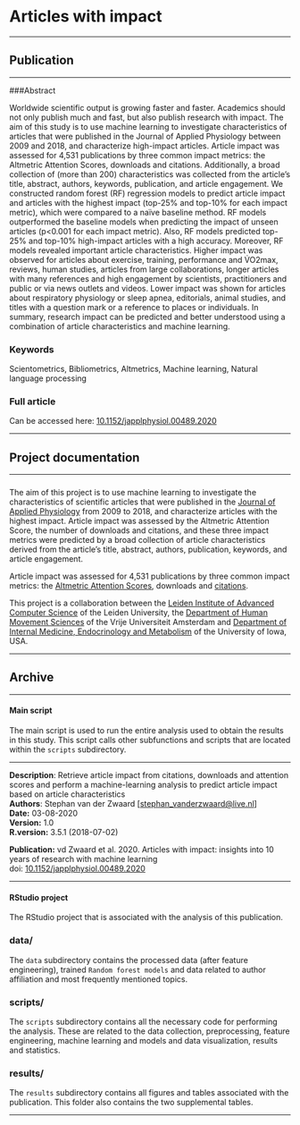 # Articles with impact

 <hr>
 
 <h2> Publication </h2>
 
  <hr>
  
###Abstract 

Worldwide scientific output is growing faster and faster. Academics should not only publish much and fast, but also publish research with impact. The aim of this study is to use machine learning to investigate characteristics of articles that were published in the Journal of Applied Physiology between 2009 and 2018, and characterize high-impact articles. Article impact was assessed for 4,531 publications by three common impact metrics: the Altmetric Attention Scores, downloads and citations. Additionally, a broad collection of (more than 200) characteristics was collected from the article’s title, abstract, authors, keywords, publication, and article engagement. We constructed random forest (RF) regression models to predict article impact and articles with the highest impact (top-25% and top-10% for each impact metric), which were compared to a naïve baseline method. RF models outperformed the baseline models when predicting the impact of unseen articles (p<0.001 for each impact metric). Also, RF models predicted top-25% and top-10% high-impact articles with a high accuracy. Moreover, RF models revealed important article characteristics. Higher impact was observed for articles about exercise, training, performance and V̇O2max, reviews, human studies, articles from large collaborations, longer articles with many references and high engagement by scientists, practitioners and public or via news outlets and videos. Lower impact was shown for articles about respiratory physiology or sleep apnea, editorials, animal studies, and titles with a question mark or a reference to places or individuals. In summary, research impact can be predicted and better understood using a combination of article characteristics and machine learning.

### Keywords 

Scientometrics, Bibliometrics, Altmetrics, Machine learning, Natural language processing

### Full article 

Can be accessed here: [10.1152/japplphysiol.00489.2020](https://journals.physiology.org/doi/abs/10.1152/japplphysiol.00489.2020)   

 <hr>
 
 <h2> Project documentation </h2>
 
<hr>

### 

The aim of this project is to use machine learning to investigate the characteristics of scientific articles that were published in the [Journal of Applied Physiology](https://journals.physiology.org/journal/jappl) from 2009 to 2018, and characterize articles with the highest impact. Article impact was assessed by the Altmetric Attention Score, the number of downloads and citations, and these three impact metrics were predicted by a broad collection of article characteristics derived from the article’s title, abstract, authors, publication, keywords, and article engagement.

Article impact was assessed for 4,531 publications by three common impact metrics: the [Altmetric Attention Scores](https://www.altmetric.com/about-our-data/), downloads and [citations](https://www.dimensions.ai/).

This project is a collaboration between the [Leiden Institute of Advanced Computer Science](https://www.universiteitleiden.nl/en/science/computer-science) of the Leiden University, the [Department of Human Movement Sciences](https://www.fgb.vu.nl) of the Vrije Universiteit Amsterdam and [Department of Internal Medicine, Endocrinology and Metabolism](https://medicine.uiowa.edu/internalmedicine/) of the University of Iowa, USA.


 <hr>
 
 <h2> Archive </h2>
 
 <hr>
 

<h4> Main script </h4>

The main script is used to run the entire analysis used to obtain the results in this study. This script calls other subfunctions and scripts that are located within the `scripts` subdirectory.

 <hr>
 
 **Description**:    Retrieve article impact from citations, downloads and attention scores and perform a machine-learning analysis to predict article impact based on article characteristics              
 **Authors**:        Stephan van der Zwaard [stephan_vanderzwaard@live.nl]                                                      
 **Date:**         03-08-2020                                                                                                 
 **Version:**      1.0                                                                                                        
 **R.version:**    3.5.1 (2018-07-02)                                                                                         
                                                                                                                          
 **Publication:**  vd Zwaard et al. 2020. Articles with impact: insights into 10 years of research with machine learning      
 doi:          [10.1152/japplphysiol.00489.2020](https://journals.physiology.org/doi/abs/10.1152/japplphysiol.00489.2020)               
 <hr>      
 
<h4> RStudio project </h4>

The RStudio project that is associated with the analysis of this publication.
                                                                                                                          
<h3> data/ </h3>

The `data` subdirectory contains the processed data (after feature engineering), trained `Random forest models` and data related to author affiliation and most frequently mentioned topics.

<h3> scripts/ </h3>

The `scripts` subdirectory contains all the necessary code for performing the analysis. These are related to the data collection, preprocessing, feature engineering, machine learning and models and data visualization, results and statistics.

<h3> results/ </h3>

The `results` subdirectory contains all figures and tables associated with the publication. This folder also contains the two supplemental tables.

<hr>
